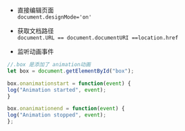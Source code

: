 - 直接编辑页面<br/>
`document.designMode='on'`

- 获取文档路径<br/>
`document.URL == document.documentURI ==location.href`

- 监听动画事件
```js
//.box 是添加了 animation动画
let box = document.getElementById("box");

box.onanimationstart = function(event) {
log("Animation started", event);
}

box.onanimationend = function(event) {
log("Animation stopped", event);
}; 
```

